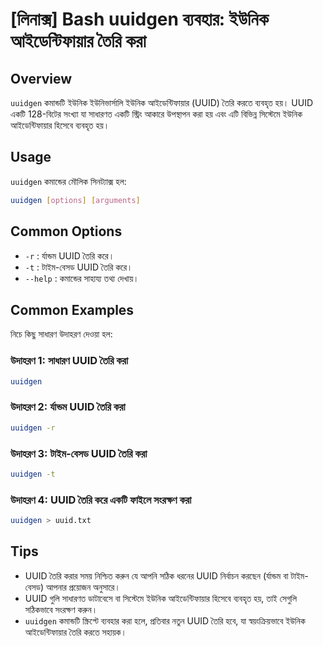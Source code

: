 # [লিনাক্স] Bash uuidgen ব্যবহার: ইউনিক আইডেন্টিফায়ার তৈরি করা

## Overview
`uuidgen` কমান্ডটি ইউনিক ইউনিভার্সালি ইউনিক আইডেন্টিফায়ার (UUID) তৈরি করতে ব্যবহৃত হয়। UUID একটি 128-বিটের সংখ্যা যা সাধারণত একটি স্ট্রিং আকারে উপস্থাপন করা হয় এবং এটি বিভিন্ন সিস্টেমে ইউনিক আইডেন্টিফায়ার হিসেবে ব্যবহৃত হয়।

## Usage
`uuidgen` কমান্ডের মৌলিক সিনট্যাক্স হল:

```bash
uuidgen [options] [arguments]
```

## Common Options
- `-r` : র্যান্ডম UUID তৈরি করে।
- `-t` : টাইম-বেসড UUID তৈরি করে।
- `--help` : কমান্ডের সাহায্য তথ্য দেখায়।

## Common Examples
নিচে কিছু সাধারণ উদাহরণ দেওয়া হল:

### উদাহরণ 1: সাধারণ UUID তৈরি করা
```bash
uuidgen
```

### উদাহরণ 2: র্যান্ডম UUID তৈরি করা
```bash
uuidgen -r
```

### উদাহরণ 3: টাইম-বেসড UUID তৈরি করা
```bash
uuidgen -t
```

### উদাহরণ 4: UUID তৈরি করে একটি ফাইলে সংরক্ষণ করা
```bash
uuidgen > uuid.txt
```

## Tips
- UUID তৈরি করার সময় নিশ্চিত করুন যে আপনি সঠিক ধরনের UUID নির্বাচন করছেন (র্যান্ডম বা টাইম-বেসড) আপনার প্রয়োজন অনুসারে।
- UUID গুলি সাধারণত ডাটাবেসে বা সিস্টেমে ইউনিক আইডেন্টিফায়ার হিসেবে ব্যবহৃত হয়, তাই সেগুলি সঠিকভাবে সংরক্ষণ করুন।
- `uuidgen` কমান্ডটি স্ক্রিপ্টে ব্যবহার করা হলে, প্রতিবার নতুন UUID তৈরি হবে, যা স্বয়ংক্রিয়ভাবে ইউনিক আইডেন্টিফায়ার তৈরি করতে সহায়ক।
